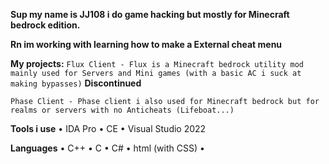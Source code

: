 **Sup my name is JJ108 i do game hacking but
mostly for Minecraft bedrock edition.**

**Rn im working with learning how to make a External cheat menu**

**My projects:**
`Flux Client - Flux is a Minecraft bedrock utility mod
mainly used for Servers and Mini games (with a basic AC i suck at making bypasses)` 
**Discontinued**

`Phase Client - Phase client i also used for Minecraft bedrock but
for realms or servers with no Anticheats (Lifeboat...)`

**Tools i use**
• IDA Pro 
• CE
• Visual Studio 2022

**Languages**
• C++
• C
• C#
• html (with CSS)
•
